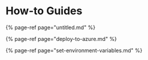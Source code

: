# How-to Guides

{% page-ref page="untitled.md" %}

{% page-ref page="deploy-to-azure.md" %}

{% page-ref page="set-environment-variables.md" %}



